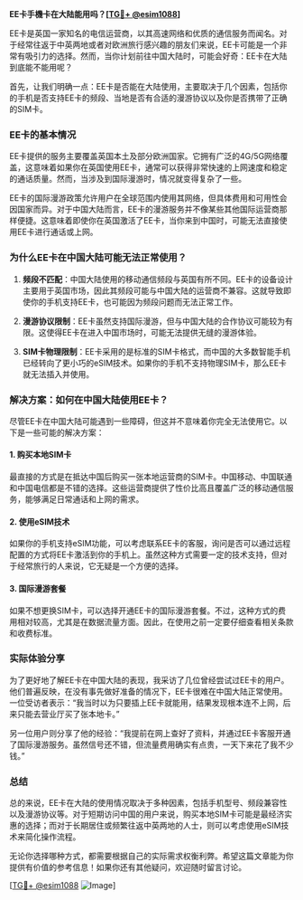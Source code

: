 **EE卡手機卡在大陆能用吗？[[TG💪+ @esim1088](https://t.me/s/esim1088)]**

EE卡是英国一家知名的电信运营商，以其高速网络和优质的通信服务而闻名。对于经常往返于中英两地或者对欧洲旅行感兴趣的朋友们来说，EE卡可能是一个非常有吸引力的选择。然而，当你计划前往中国大陆时，可能会好奇：EE卡在大陆到底能不能用呢？

首先，让我们明确一点：EE卡是否能在大陆使用，主要取决于几个因素，包括你的手机是否支持EE卡的频段、当地是否有合适的漫游协议以及你是否携带了正确的SIM卡。

### EE卡的基本情况

EE卡提供的服务主要覆盖英国本土及部分欧洲国家。它拥有广泛的4G/5G网络覆盖，这意味着如果你在英国使用EE卡，通常可以获得非常快速的上网速度和稳定的通话质量。然而，当涉及到国际漫游时，情况就变得复杂了一些。

EE卡的国际漫游政策允许用户在全球范围内使用其网络，但具体费用和可用性会因国家而异。对于中国大陆而言，EE卡的漫游服务并不像某些其他国际运营商那样便捷。这意味着即使你在英国激活了EE卡，当你来到中国时，可能无法直接使用EE卡进行通话或上网。

### 为什么EE卡在中国大陆可能无法正常使用？

1. **频段不匹配**：中国大陆使用的移动通信频段与英国有所不同。EE卡的设备设计主要用于英国市场，因此其频段可能与中国大陆的运营商不兼容。这就导致即使你的手机支持EE卡，也可能因为频段问题而无法正常工作。

2. **漫游协议限制**：EE卡虽然支持国际漫游，但与中国大陆的合作协议可能较为有限。这使得EE卡在进入中国市场时，可能无法提供无缝的漫游体验。

3. **SIM卡物理限制**：EE卡采用的是标准的SIM卡格式，而中国的大多数智能手机已经转向了更小巧的eSIM技术。如果你的手机不支持物理SIM卡，那么EE卡就无法插入并使用。

### 解决方案：如何在中国大陆使用EE卡？

尽管EE卡在中国大陆可能遇到一些障碍，但这并不意味着你完全无法使用它。以下是一些可能的解决方案：

#### 1. 购买本地SIM卡
最直接的方式是在抵达中国后购买一张本地运营商的SIM卡。中国移动、中国联通和中国电信都是不错的选择。这些运营商提供了性价比高且覆盖广泛的移动通信服务，能够满足日常通话和上网的需求。

#### 2. 使用eSIM技术
如果你的手机支持eSIM功能，可以考虑联系EE卡的客服，询问是否可以通过远程配置的方式将EE卡激活到你的手机上。虽然这种方式需要一定的技术支持，但对于经常旅行的人来说，它无疑是一个方便的选择。

#### 3. 国际漫游套餐
如果不想更换SIM卡，可以选择开通EE卡的国际漫游套餐。不过，这种方式的费用相对较高，尤其是在数据流量方面。因此，在使用之前一定要仔细查看相关条款和收费标准。

### 实际体验分享

为了更好地了解EE卡在中国大陆的表现，我采访了几位曾经尝试过EE卡的用户。他们普遍反映，在没有事先做好准备的情况下，EE卡很难在中国大陆正常使用。一位受访者表示：“我当时以为只要插上EE卡就能用，结果发现根本连不上网，后来只能去营业厅买了张本地卡。”

另一位用户则分享了他的经验：“我提前在网上查好了资料，并通过EE卡客服开通了国际漫游服务。虽然信号还不错，但流量费用确实有点贵，一天下来花了我不少钱。”

### 总结

总的来说，EE卡在大陆的使用情况取决于多种因素，包括手机型号、频段兼容性以及漫游协议等。对于短期访问中国的用户来说，购买本地SIM卡可能是最经济实惠的选择；而对于长期居住或频繁往返中英两地的人士，则可以考虑使用eSIM技术来简化操作流程。

无论你选择哪种方式，都需要根据自己的实际需求权衡利弊。希望这篇文章能为你提供有价值的参考信息！如果你还有其他疑问，欢迎随时留言讨论。

[[TG💪+ @esim1088](https://t.me/s/esim1088) ![Image](https://i.postimg.cc/4NQfJmqS/Snipaste-2025-05-13-00-14-12.png)]
